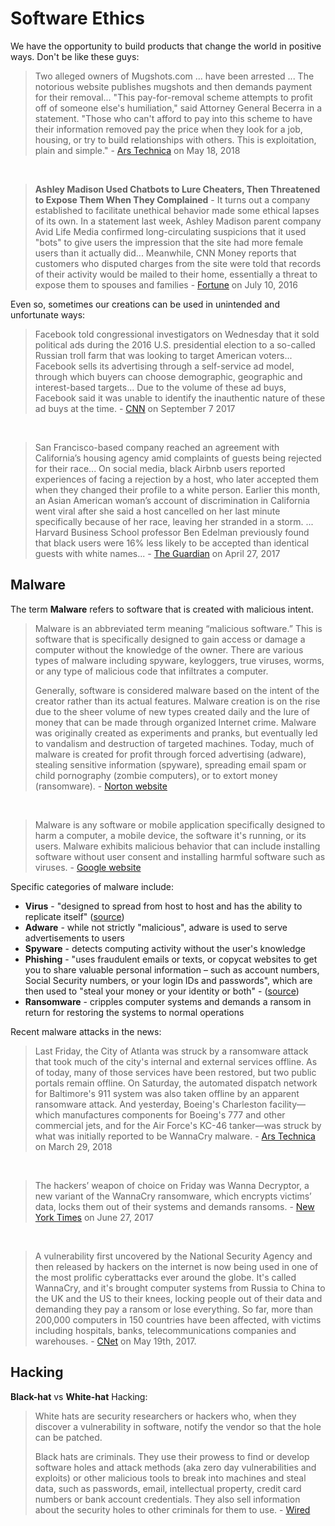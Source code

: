 # Software Ethics

We have the opportunity to build products that change the world in positive ways. Don't be like these guys:

> Two alleged owners of Mugshots.com ... have been arrested ... The notorious website publishes mugshots and then demands payment for their removal... "This pay-for-removal scheme attempts to profit off of someone else's humiliation," said Attorney General Becerra in a statement. "Those who can't afford to pay into this scheme to have their information removed pay the price when they look for a job, housing, or try to build relationships with others. This is exploitation, plain and simple." - [Ars Technica](https://arstechnica.com/tech-policy/2018/05/all-of-mugshots-coms-alleged-co-owners-arrested-on-extortion-charges/) on May 18, 2018

&nbsp;

> **Ashley Madison Used Chatbots to Lure Cheaters, Then Threatened to Expose Them When They Complained** - It turns out a company established to facilitate unethical behavior made some ethical lapses of its own. In a statement last week, Ashley Madison parent company Avid Life Media confirmed long-circulating suspicions that it used "bots" to give users the impression that the site had more female users than it actually did... Meanwhile, CNN Money reports that customers who disputed charges from the site were told that records of their activity would be mailed to their home, essentially a threat to expose them to spouses and families - [Fortune]() on July 10, 2016

Even so, sometimes our creations can be used in unintended and unfortunate ways:

> Facebook told congressional investigators on Wednesday that it sold political ads during the 2016 U.S. presidential election to a so-called Russian troll farm that was looking to target American voters... Facebook sells its advertising through a self-service ad model, through which buyers can choose demographic, geographic and interest-based targets... Due to the volume of these ad buys, Facebook said it was unable to identify the inauthentic nature of these ad buys at the time. - [CNN](http://money.cnn.com/2017/09/06/media/facebook-russia-ads-2016-election/index.html) on September 7 2017

&nbsp;

> San Francisco-based company reached an agreement with California’s housing agency amid complaints of guests being rejected for their race... On social media, black Airbnb users reported experiences of facing a rejection by a host, who later accepted them when they changed their profile to a white person. Earlier this month, an Asian American woman’s account of discrimination in California went viral after she said a host cancelled on her last minute specifically because of her race, leaving her stranded in a storm. ... Harvard Business School professor Ben Edelman previously found that black users were 16% less likely to be accepted than identical guests with white names... - [The Guardian](https://www.theguardian.com/technology/2017/apr/27/airbnb-government-housing-test-black-discrimination) on April 27, 2017


## Malware

The term **Malware** refers to software that is created with malicious intent.

> Malware is an abbreviated term meaning “malicious software.”  This is software that is specifically designed to gain access or damage a computer without the knowledge of the owner. There are various types of malware including spyware, keyloggers, true viruses, worms, or any type of malicious code that infiltrates a computer.
>
> Generally, software is considered malware based on the intent of the creator rather than its actual features. Malware creation is on the rise due to the sheer volume of new types created daily and the lure of money that can be made through organized Internet crime. Malware was originally created as experiments and pranks, but eventually led to vandalism and destruction of targeted machines. Today, much of malware is created for profit through forced advertising (adware), stealing sensitive information (spyware), spreading email spam or child pornography (zombie computers), or to extort money (ransomware). - [Norton website](https://us.norton.com/internetsecurity-malware.html)

&nbsp;

> Malware is any software or mobile application specifically designed to harm a computer, a mobile device, the software it's running, or its users. Malware exhibits malicious behavior that can include installing software without user consent and installing harmful software such as viruses.  - [Google website](https://support.google.com/webmasters/answer/3258249?hl=en)

Specific categories of malware include:

  + **Virus** - "designed to spread from host to host and has the ability to replicate itself" ([source](https://us.norton.com/internetsecurity-malware-what-is-a-computer-virus.html))
  + **Adware** - while not strictly "malicious", adware is used to serve advertisements to users
  + **Spyware** - detects computing activity without the user's knowledge
  + **Phishing** - "uses fraudulent emails or texts, or copycat websites to get you to share valuable personal information – such as account numbers, Social Security numbers, or your login IDs and passwords", which are then used to "steal your money or your identity or both" - ([source](https://www.consumer.ftc.gov/articles/0003-phishing))
  + **Ransomware** - cripples computer systems and demands a ransom in return for restoring the systems to normal operations

Recent malware attacks in the news:

> Last Friday, the City of Atlanta was struck by a ransomware attack that took much of the city's internal and external services offline. As of today, many of those services have been restored, but two public portals remain offline. On Saturday, the automated dispatch network for Baltimore's 911 system was also taken offline by an apparent ransomware attack. And yesterday, Boeing's Charleston facility—which manufactures components for Boeing's 777 and other commercial jets, and for the Air Force's KC-46 tanker—was struck by what was initially reported to be WannaCry malware. - [Ars Technica](https://arstechnica.com/information-technology/2018/03/baltimores-911-system-boeing-join-atlanta-in-week-of-crypto-malware-outbreaks/) on March 29, 2018

&nbsp;

> The hackers’ weapon of choice on Friday was Wanna Decryptor, a new variant of the WannaCry ransomware, which encrypts victims’ data, locks them out of their systems and demands ransoms. - [New York Times](https://www.nytimes.com/2017/05/12/world/europe/uk-national-health-service-cyberattack.html) on June 27, 2017

&nbsp;

> A vulnerability first uncovered by the National Security Agency and then released by hackers on the internet is now being used in one of the most prolific cyberattacks ever around the globe. It's called WannaCry, and it's brought computer systems from Russia to China to the UK and the US to their knees, locking people out of their data and demanding they pay a ransom or lose everything. So far, more than 200,000 computers in 150 countries have been affected, with victims including hospitals, banks, telecommunications companies and warehouses. - [CNet](https://www.cnet.com/news/wannacry-wannacrypt-uiwix-ransomware-everything-you-need-to-know/) on May 19th, 2017.


## Hacking

**Black-hat** vs **White-hat** Hacking:

> White hats are security researchers or hackers who, when they discover a vulnerability in software, notify the vendor so that the hole can be patched.
>
> Black hats are criminals. They use their prowess to find or develop software holes and attack methods (aka zero day vulnerabilities and exploits) or other malicious tools to break into machines and steal data, such as passwords, email, intellectual property, credit card numbers or bank account credentials. They also sell information about the security holes to other criminals for them to use. - [Wired](https://www.wired.com/2016/04/hacker-lexicon-white-hat-gray-hat-black-hat-hackers/)
